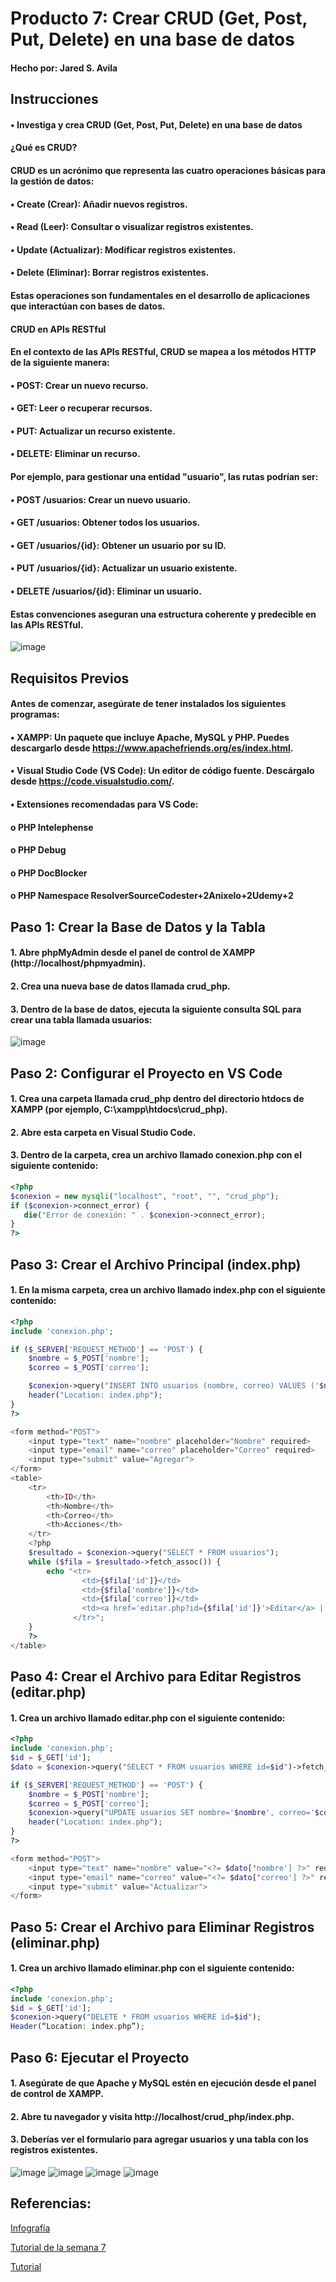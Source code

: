 # Producto 7: Crear CRUD (Get, Post, Put, Delete) en una base de datos
#### Hecho por: Jared S. Avila

 ## Instrucciones
#### •	Investiga y crea CRUD (Get, Post, Put, Delete) en una base de datos

#### ¿Qué es CRUD?
#### CRUD es un acrónimo que representa las cuatro operaciones básicas para la gestión de datos:
#### •	Create (Crear): Añadir nuevos registros.
#### •	Read (Leer): Consultar o visualizar registros existentes.
#### •	Update (Actualizar): Modificar registros existentes.
#### •	Delete (Eliminar): Borrar registros existentes.
#### Estas operaciones son fundamentales en el desarrollo de aplicaciones que interactúan con bases de datos.
####  CRUD en APIs RESTful
#### En el contexto de las APIs RESTful, CRUD se mapea a los métodos HTTP de la siguiente manera:
#### •	POST: Crear un nuevo recurso.
#### •	GET: Leer o recuperar recursos.
#### •	PUT: Actualizar un recurso existente.
#### •	DELETE: Eliminar un recurso. 
#### Por ejemplo, para gestionar una entidad "usuario", las rutas podrían ser:
#### •	POST /usuarios: Crear un nuevo usuario.
#### •	GET /usuarios: Obtener todos los usuarios.
#### •	GET /usuarios/{id}: Obtener un usuario por su ID.
#### •	PUT /usuarios/{id}: Actualizar un usuario existente.
#### •	DELETE /usuarios/{id}: Eliminar un usuario.
#### Estas convenciones aseguran una estructura coherente y predecible en las APIs RESTful.
 
![image](https://github.com/user-attachments/assets/01257625-c1e0-45db-8a0a-bb2fef4d822d)

## Requisitos Previos
#### Antes de comenzar, asegúrate de tener instalados los siguientes programas:
#### •	XAMPP: Un paquete que incluye Apache, MySQL y PHP. Puedes descargarlo desde https://www.apachefriends.org/es/index.html.
#### •	Visual Studio Code (VS Code): Un editor de código fuente. Descárgalo desde https://code.visualstudio.com/.
#### •	Extensiones recomendadas para VS Code:
#### o	PHP Intelephense
#### o	PHP Debug
#### o	PHP DocBlocker
#### o	PHP Namespace ResolverSourceCodester+2Anixelo+2Udemy+2

## Paso 1: Crear la Base de Datos y la Tabla
#### 1.	Abre phpMyAdmin desde el panel de control de XAMPP (http://localhost/phpmyadmin).
#### 2.	Crea una nueva base de datos llamada crud_php.
#### 3.	Dentro de la base de datos, ejecuta la siguiente consulta SQL para crear una tabla llamada usuarios:
![image](https://github.com/user-attachments/assets/35c9f6ff-872b-4640-b3b3-191c9d6a326b)

## Paso 2: Configurar el Proyecto en VS Code
#### 1.	Crea una carpeta llamada crud_php dentro del directorio htdocs de XAMPP (por ejemplo, C:\xampp\htdocs\crud_php).
#### 2.	Abre esta carpeta en Visual Studio Code.
#### 3.	Dentro de la carpeta, crea un archivo llamado conexion.php con el siguiente contenido:
```php
<?php
$conexion = new mysqli("localhost", "root", "", "crud_php");
if ($conexion->connect_error) {
   die("Error de conexión: " . $conexion->connect_error);
}
?>
```
## Paso 3: Crear el Archivo Principal (index.php)
#### 1.	En la misma carpeta, crea un archivo llamado index.php con el siguiente contenido:
```php
<?php
include 'conexion.php';

if ($_SERVER['REQUEST_METHOD'] == 'POST') {
    $nombre = $_POST['nombre'];
    $correo = $_POST['correo'];

    $conexion->query("INSERT INTO usuarios (nombre, correo) VALUES ('$nombre', '$correo')");
    header("Location: index.php");
}
?>

<form method="POST">
    <input type="text" name="nombre" placeholder="Nombre" required>
    <input type="email" name="correo" placeholder="Correo" required>
    <input type="submit" value="Agregar">
</form>
<table>
    <tr>
        <th>ID</th>
        <th>Nombre</th>
        <th>Correo</th>
        <th>Acciones</th>
    </tr>
    <?php
    $resultado = $conexion->query("SELECT * FROM usuarios");
    while ($fila = $resultado->fetch_assoc()) {
        echo "<tr>
                <td>{$fila['id']}</td>
                <td>{$fila['nombre']}</td>
                <td>{$fila['correo']}</td>
                <td><a href='editar.php?id={$fila['id']}'>Editar</a> | <a href='eliminar.php?id={$fila['id']}'>Eliminar</a></td>
              </tr>";
    }
    ?>
</table>
```
## Paso 4: Crear el Archivo para Editar Registros (editar.php)
#### 1.	Crea un archivo llamado editar.php con el siguiente contenido:
```php
<?php
include 'conexion.php';
$id = $_GET['id'];
$dato = $conexion->query("SELECT * FROM usuarios WHERE id=$id")->fetch_assoc();

if ($_SERVER['REQUEST_METHOD'] == 'POST') {
    $nombre = $_POST['nombre'];
    $correo = $_POST['correo'];
    $conexion->query("UPDATE usuarios SET nombre='$nombre', correo='$correo' WHERE         id=$id");
    header("Location: index.php");
}
?>

<form method="POST">
    <input type="text" name="nombre" value="<?= $dato['nombre'] ?>" required>
    <input type="email" name="correo" value="<?= $dato['correo'] ?>" required>
    <input type="submit" value="Actualizar">
</form>
```
## Paso 5: Crear el Archivo para Eliminar Registros (eliminar.php)
#### 1.	Crea un archivo llamado eliminar.php con el siguiente contenido:
```php
<?php
include 'conexion.php';
$id = $_GET['id'];
$conexion->query("DELETE * FROM usuarios WHERE id=$id");
Header(“Location: index.php”);
```
## Paso 6: Ejecutar el Proyecto

#### 1.	Asegúrate de que Apache y MySQL estén en ejecución desde el panel de control de XAMPP.
#### 2.	Abre tu navegador y visita http://localhost/crud_php/index.php.
#### 3.	Deberías ver el formulario para agregar usuarios y una tabla con los registros existentes.
![image](https://github.com/user-attachments/assets/9b5af085-979f-474b-b2f9-801009a8e504)
![image](https://github.com/user-attachments/assets/7df76363-5bf1-43d7-913c-2c72d4ff27bf)
![image](https://github.com/user-attachments/assets/0f99bba9-c166-47ce-a581-2331815d37d3)
![image](https://github.com/user-attachments/assets/c16b5d6a-e1f7-474c-b48d-afc9fd4accab)
## Referencias:
[Infografía](https://www.uptut.com/tutorial/5-http-methods-and-their-crud-operations)

[Tutorial de la semana 7](https://www.youtube.com/playlist?list=PLesmOrW3mp4i2RdfsPI5R6o5EVacGuovz)

[Tutorial](https://www.youtube.com/watch?v=pn2v9lPakHQ)












